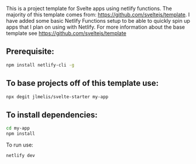 This is a project template for Svelte apps using netlify functions. The majority of this template comes from:  https://github.com/sveltejs/template. I have added some basic Netlify Functions setup to be able to quickly spin up apps that I plan on using with Netlify. For more information about the base template see https://github.com/sveltejs/template


## Prerequisite:

```bash
npm install netlify-cli -g
```

## To base projects off of this template use: 

```bash
npx degit jlmelis/svelte-starter my-app
```

## To install dependencies:

```bash
cd my-app
npm install
```

To run use:

```bash
netlify dev
```

